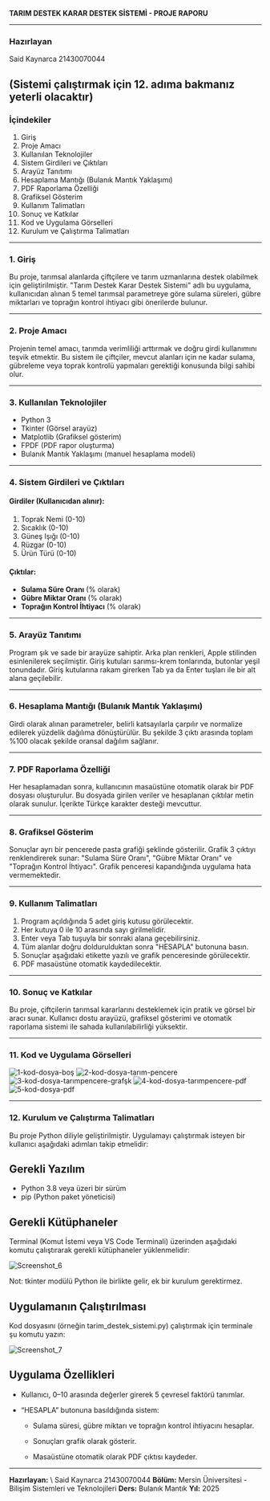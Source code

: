 **TARIM DESTEK KARAR DESTEK SİSTEMİ - PROJE RAPORU**

---
### Hazırlayan

Said Kaynarca 21430070044

(Sistemi çalıştırmak için 12. adıma bakmanız yeterli olacaktır)
---

### İçindekiler

1. Giriş
2. Proje Amacı
3. Kullanılan Teknolojiler
4. Sistem Girdileri ve Çıktıları
5. Arayüz Tanıtımı
6. Hesaplama Mantığı (Bulanık Mantık Yaklaşımı)
7. PDF Raporlama Özelliği
8. Grafiksel Gösterim
9. Kullanım Talimatları
10. Sonuç ve Katkılar
11. Kod ve Uygulama Görselleri
12. Kurulum ve Çalıştırma Talimatları
---

### 1. Giriş

Bu proje, tarımsal alanlarda çiftçilere ve tarım uzmanlarına destek olabilmek için geliştirilmiştir. "Tarım Destek Karar Destek Sistemi" adlı bu uygulama, kullanıcıdan alınan 5 temel tarımsal parametreye göre sulama süreleri, gübre miktarları ve toprağın kontrol ihtiyacı gibi önerilerde bulunur.

---

### 2. Proje Amacı

Projenin temel amacı, tarımda verimliliği arttırmak ve doğru girdi kullanımını teşvik etmektir. Bu sistem ile çiftçiler, mevcut alanları için ne kadar sulama, gübreleme veya toprak kontrolü yapmaları gerektiği konusunda bilgi sahibi olur.

---

### 3. Kullanılan Teknolojiler

* Python 3
* Tkinter (Görsel arayüz)
* Matplotlib (Grafiksel gösterim)
* FPDF (PDF rapor oluşturma)
* Bulanık Mantık Yaklaşımı (manuel hesaplama modeli)

---

### 4. Sistem Girdileri ve Çıktıları

#### Girdiler (Kullanıcıdan alınır):

1. Toprak Nemi (0-10)
2. Sıcaklık (0-10)
3. Güneş Işığı (0-10)
4. Rüzgar (0-10)
5. Ürün Türü (0-10)

#### Çıktılar:

* **Sulama Süre Oranı** (% olarak)
* **Gübre Miktar Oranı** (% olarak)
* **Toprağın Kontrol İhtiyacı** (% olarak)

---

### 5. Arayüz Tanıtımı

Program şık ve sade bir arayüze sahiptir. Arka plan renkleri, Apple stilinden esinlenilerek seçilmiştir. Giriş kutuları sarımsı-krem tonlarında, butonlar yeşil tonundadır. Giriş kutularına rakam girerken Tab ya da Enter tuşları ile bir alt alana geçilebilir.

---

### 6. Hesaplama Mantığı (Bulanık Mantık Yaklaşımı)

Girdi olarak alınan parametreler, belirli katsayılarla çarpılır ve normalize edilerek yüzdelik dağılıma dönüştürülür. Bu şekilde 3 çıktı arasında toplam %100 olacak şekilde oransal dağılım sağlanır.

---

### 7. PDF Raporlama Özelliği

Her hesaplamadan sonra, kullanıcının masaüstüne otomatik olarak bir PDF dosyası oluşturulur. Bu dosyada girilen veriler ve hesaplanan çıktılar metin olarak sunulur. İçerikte Türkçe karakter desteği mevcuttur.

---

### 8. Grafiksel Gösterim

Sonuçlar ayrı bir pencerede pasta grafiği şeklinde gösterilir. Grafik 3 çıktıyı renklendirerek sunar: "Sulama Süre Oranı", "Gübre Miktar Oranı" ve "Toprağın Kontrol İhtiyacı". Grafik penceresi kapandığında uygulama hata vermemektedir.

---

### 9. Kullanım Talimatları

1. Program açıldığında 5 adet giriş kutusu görülecektir.
2. Her kutuya 0 ile 10 arasında sayı girilmelidir.
3. Enter veya Tab tuşuyla bir sonraki alana geçebilirsiniz.
4. Tüm alanlar doğru doldurulduktan sonra "HESAPLA" butonuna basın.
5. Sonuçlar aşağıdaki etikette yazılı ve grafik penceresinde görülecektir.
6. PDF masaüstüne otomatik kaydedilecektir.

---

### 10. Sonuç ve Katkılar

Bu proje, çiftçilerin tarımsal kararlarını desteklemek için pratik ve görsel bir aracı sunar. Kullanıcı dostu arayüzü, grafiksel gösterimi ve otomatik raporlama sistemi ile sahada kullanılabilirliği yüksektir.

---
### 11. Kod ve Uygulama Görselleri


![1-kod-dosya-boş](https://github.com/user-attachments/assets/ee24c2fa-6c53-4c6d-ace0-43d3f914b29a)
![2-kod-dosya-tarım-pencere](https://github.com/user-attachments/assets/918328ef-b4b4-47ba-ba65-f101657301b7)
![3-kod-dosya-tarımpencere-grafşk](https://github.com/user-attachments/assets/8c78207d-8812-4885-a7a2-d49e04c92c14)
![4-kod-dosya-tarımpencere-pdf](https://github.com/user-attachments/assets/7046f6fc-adda-436f-9a18-ba7b28c7c85a)
![5-kod-dosya-pdf](https://github.com/user-attachments/assets/65d37ee4-fe4c-4716-b1be-09be48ab6d8a)

---
### 12. Kurulum ve Çalıştırma Talimatları
Bu proje Python diliyle geliştirilmiştir. Uygulamayı çalıştırmak isteyen bir kullanıcı aşağıdaki adımları takip etmelidir:

## Gerekli Yazılım
- Python 3.8 veya üzeri bir sürüm
- pip (Python paket yöneticisi)

## Gerekli Kütüphaneler
Terminal (Komut İstemi veya VS Code Terminali) üzerinden aşağıdaki komutu çalıştırarak gerekli kütüphaneler yüklenmelidir:

![Screenshot_6](https://github.com/user-attachments/assets/c46db54a-dda5-4c3d-ba27-e67abe63454c)

Not: tkinter modülü Python ile birlikte gelir, ek bir kurulum gerektirmez.

## Uygulamanın Çalıştırılması
Kod dosyasını (örneğin tarim_destek_sistemi.py) çalıştırmak için terminale şu komutu yazın:

![Screenshot_7](https://github.com/user-attachments/assets/b74ae94f-8595-4bd9-9065-fa696ad70fe8)

## Uygulama Özellikleri
- Kullanıcı, 0–10 arasında değerler girerek 5 çevresel faktörü tanımlar.

- “HESAPLA” butonuna basıldığında sistem:

  - Sulama süresi, gübre miktarı ve toprağın kontrol ihtiyacını hesaplar.

  - Sonuçları grafik olarak gösterir.

  - Masaüstüne otomatik olarak PDF çıktısı kaydeder.


---
**Hazırlayan:** \ Said Kaynarca 21430070044
**Bölüm:** Mersin Üniversitesi - Bilişim Sistemleri ve Teknolojileri
**Ders:** Bulanık Mantık
**Yıl:** 2025
